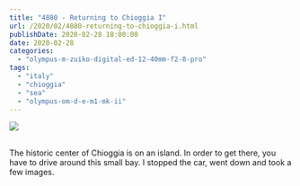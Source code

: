 ```yaml
---
title: "4880 - Returning to Chioggia I"
url: /2020/02/4880-returning-to-chioggia-i.html
publishDate: 2020-02-28 18:00:00
date: 2020-02-28
categories: 
  - "olympus-m-zuiko-digital-ed-12-40mm-f2-8-pro"
tags: 
  - "italy"
  - "chioggia"
  - "sea"
  - "olympus-om-d-e-m1-mk-ii"
---
```

<div class="container">
<div class="center"><a target="_blank" href="https://d25zfm9zpd7gm5.cloudfront.net/1200x1200/2018/20180512_183933_lr.jpg"><img class="webfeedsFeaturedVisual" src="https://d25zfm9zpd7gm5.cloudfront.net/0600x0600/2018/20180512_183933_lr.jpg" /></a></div>
</div>
<br />

The historic center of Chioggia is on an island. In order to get
there, you have to drive around this small bay. I stopped the car,
went down and took a few images.